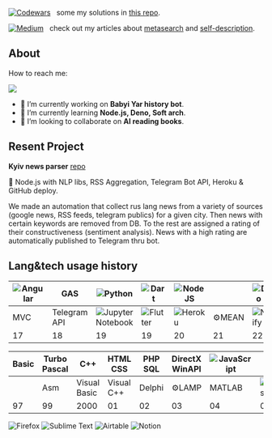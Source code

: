 [![Codewars](https://img.shields.io/badge/Codewars-B1361E?style=plastic&logo=codewars&logoColor=grey)](https://www.codewars.com/users/danvoronov)  &nbsp; some my solutions in [this repo](https://github.com/danvoronov/codewars_js_solutions).

[![Medium](https://img.shields.io/badge/Medium-12100E?style=plastic&logo=medium&logoColor=white)](https://danvoronov.medium.com/)  &nbsp; check out my articles about [metasearch](https://danvoronov.medium.com/%D0%BC%D0%B5%D1%82%D0%B0%D0%BF%D0%BE%D0%B8%D1%81%D0%BA-%D0%B8-%D0%B7%D0%B0%D1%87%D0%B5%D0%BC-%D0%BE%D0%BD-%D0%BD%D1%83%D0%B6%D0%B5%D0%BD-bb13680b299e) and [self-description](https://danvoronov.medium.com/%D0%B4%D0%BD%D0%B5%D0%B2%D0%BD%D0%B8%D0%BA%D0%BE%D0%B2%D0%BE%D1%81%D1%82%D1%8C-index-bf116ce9cd12).

## About

How to reach me:

<a href="https://t.me/dan_voronov"><img src="https://img.shields.io/badge/-@dan_voronov-0088cc?style=flat&logo=Telegram&logoColor=white"/></a>

- 🔭 I’m currently working on __Babyi Yar history bot__.
- 🌱 I’m currently learning __Node.js, Deno, Soft arch__.
- 👯 I’m looking to collaborate on __AI reading books__.


## Resent Project

__Kyiv news parser__ [repo](https://github.com/danvoronov/cityNewsParser)

🧰 Node.js with NLP libs, RSS Aggregation, Telegram Bot API, Heroku & GitHub deploy.

We made an automation that collect rus lang news from a variety of sources (google news, RSS feeds, telegram publics) for a given city. Then news with certain keywords are removed from DB. To the rest are assigned a rating of their constructiveness (sentiment analysis). News with a high rating are automatically published to Telegram thru bot.


## Lang&tech usage history

| ![Angular](https://img.shields.io/badge/angular-%23DD0031.svg?style=plastic&logo=angular&logoColor=white) | GAS | ![Python](https://img.shields.io/badge/python-3670A0?style=plastic&logo=python&logoColor=ffdd54) | ![Dart](https://img.shields.io/badge/dart-%230175C2.svg?style=plastic&logo=dart&logoColor=white) | ![NodeJS](https://img.shields.io/badge/node.js-6DA55F?style=plastic&logo=node.js&logoColor=white) |  | ![Deno JS](https://img.shields.io/badge/deno%20js-000000?style=plastic&logo=deno&logoColor=white)
| ------ | ------ | ------ | ------ | ------  |------ |------ |
| MVC | Telegram API | ![Jupyter Notebook](https://img.shields.io/badge/jupyter-%23FA0F00.svg?style=plastic&logo=jupyter&logoColor=white) | ![Flutter](https://img.shields.io/badge/Flutter-%2302569B.svg?style=plastic&logo=Flutter&logoColor=white) | ![Heroku](https://img.shields.io/badge/heroku-%23430098.svg?style=plastic&logo=heroku&logoColor=white) | ⚙️MEAN | ![Netlify](https://img.shields.io/badge/netlify-%23000000.svg?style=plastic&logo=netlify&logoColor=#00C7B7)
| 17 | 18 | 19 | 19 | 20 | 21 |22 

| Basic | Turbo Pascal | C++ | HTML CSS | PHP SQL | DirectX WinAPI | ![JavaScript](https://img.shields.io/badge/javascript-%23323330.svg?style=plastic&logo=javascript&logoColor=%23F7DF1E) | | ![jQuery](https://img.shields.io/badge/jquery-%230769AD.svg?style=plastic&logo=jquery&logoColor=white) | 
| ------ | ------ | ------ | ------ | ------ | ------ | ------ |  ------ | ------ | 
||Asm | Visual Basic | Visual C++ | Delphi | ⚙️LAMP | MATLAB | ![WordPress](https://img.shields.io/badge/WordPress-%23117AC9.svg?style=plastic&logo=WordPress&logoColor=white) | jQuery UI |
| 97 | 99 | 2000 |01 |02 |03 |04 | 08 | 10 |


![Firefox](https://img.shields.io/badge/Firefox-FF7139?style=for-the-badge&logo=Firefox-Browser&logoColor=white)   ![Sublime Text](https://img.shields.io/badge/sublime_text-%23575757.svg?style=for-the-badge&logo=sublime-text&logoColor=important)    ![Airtable](https://img.shields.io/badge/Airtable-18BFFF?style=for-the-badge&logo=Airtable&logoColor=white)    ![Notion](https://img.shields.io/badge/Notion-%23000000.svg?style=for-the-badge&logo=notion&logoColor=white)

<!--
**danvoronov/danvoronov** is a ✨ _special_ ✨ repository because its `README.md` (this file) appears on your GitHub profile.

Here are some ideas to get you started:

- 🔭 I’m currently working on ...
- 🌱 I’m currently learning ...
- 👯 I’m looking to collaborate on ...
- 🤔 I’m looking for help with ...
- 💬 Ask me about ...
- 📫 How to reach me: ...
- 😄 Pronouns: ...
- ⚡ Fun fact: ...
-->
